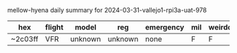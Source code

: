 mellow-hyena daily summary for 2024-03-31-vallejo1-rpi3a-uat-978

|hex|flight|model|reg|emergency|mil|weirdo|
|--|--|--|--|--|--|--|
|~2c03ff|VFR|unknown|unknown|none|F|F|
